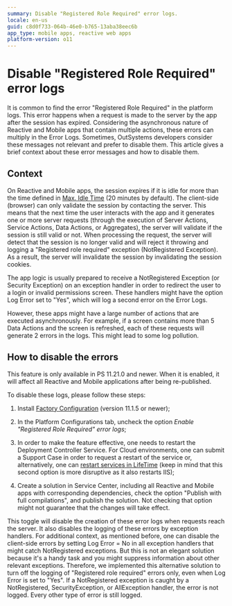 ```yaml
---
summary: Disable "Registered Role Required" error logs.
locale: en-us
guid: c8d0f733-064b-46e0-b765-13aba38eec6b
app_type: mobile apps, reactive web apps
platform-version: o11
---
```


# Disable "Registered Role Required" error logs

It is common to find the error "Registered Role Required" in the platform logs. This error happens when a request is made to the server by the app after the session has expired. Considering the asynchronous nature of  Reactive and Mobile apps that contain multiple actions, these errors can multiply in the Error Logs. Sometimes, OutSystems developers consider these messages not relevant and prefer to disable them. This article gives a brief context about these error messages and how to disable them.

## Context

On Reactive and Mobile apps, the session expires if it is idle for more than the time defined in [Max. Idle Time](https://success.outsystems.com/documentation/11/managing_the_applications_lifecycle/secure_the_applications/configure_app_authentication/) (20 minutes by default). The client-side (browser) can only validate the session by contacting the server. This means that the next time the user interacts with the app and it generates one or more server requests (through the execution of Server Actions, Service Actions, Data Actions, or Aggregates), the server will validate if the session is still valid or not. When processing the request, the server will detect that the session is no longer valid and will reject it throwing and logging a "Registered role required" exception (NotRegistered Exception). As a result, the server will invalidate the session by invalidating the session cookies.

The app logic is usually prepared to receive a NotRegistered Exception (or Security Exception) on an exception handler in order to redirect the user to a login or invalid permissions screen. These handlers might have the option Log Error set to "Yes", which will log a second error on the Error Logs.

However, these apps might have a large number of actions that are executed asynchronously. For example, if a screen contains more than 5 Data Actions and the screen is refreshed, each of these requests will generate 2 errors in the logs. This might lead to some log pollution.

## How to disable the errors

<div class="info" markdown="1">
    
This feature is only available in PS 11.21.0 and newer. When it is enabled, it will affect all Reactive and Mobile applications after being re-published. 

</div>

To disable these logs, please follow these steps:

1. Install [Factory Configuration](https://www.outsystems.com/forge/component-overview/25/factory-configuration) (version 11.1.5 or newer);

1. In the Platform Configurations tab, uncheck the option *Enable "Registered Role Required" error logs*;

1. In order to make the feature effective, one needs to restart the Deployment Controller Service. For Cloud environments, one can submit a Support Case in order to request a restart of the service or, alternatively, one can [restart services in LifeTime](https://success.outsystems.com/support/troubleshooting/infrastructure_management/restart_services_on_outsystems_cloud/) (keep in mind that this second option is more disruptive as it also restarts IIS);

1. Create a solution in Service Center, including all Reactive and Mobile apps with corresponding dependencies, check the option "Publish with full compilations", and publish the solution. Not checking that option might not guarantee that the changes will take effect. 

This toggle will disable the creation of these error logs when requests reach the server. It also disables the logging of these errors by exception handlers. For additional context, as mentioned before, one can disable the client-side errors by setting Log Error = No in all exception handlers that might catch NotRegistered exceptions. But this is not an elegant solution because it's a handy task and you might suppress information about other relevant exceptions. Therefore, we implemented this alternative solution to turn off the logging of "Registered role required" errors only, even when Log Error is set to "Yes". If a NotRegistered exception is caught by a NotRegistered, SecurityException, or AllException handler, the error is not logged. Every other type of error is still logged.
